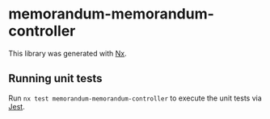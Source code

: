 # memorandum-memorandum-controller

This library was generated with [Nx](https://nx.dev).

## Running unit tests

Run `nx test memorandum-memorandum-controller` to execute the unit tests via [Jest](https://jestjs.io).

